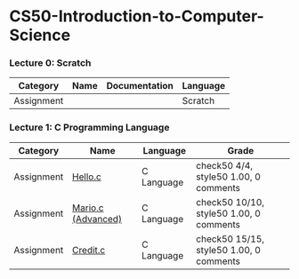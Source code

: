 # CS50-Introduction-to-Computer-Science

### Lecture 0: Scratch
| Category | Name | Documentation | Language |
| ------------- | ------------- | ------------- | ------------- |
| Assignment |  | | Scratch |

### Lecture 1: C Programming Language
| Category | Name | Language | Grade |
| ------------- | ------------- | ------------- | ------------- |
| Assignment | [Hello.c](https://github.com/hy-js/-CS50-Introduction-to-Computer-Science/blob/main/Week1%20-%20C/problem-sets/name.c) | C Language | check50 4/4, style50 1.00, 0 comments|
| Assignment | [Mario.c (Advanced)](https://github.com/hy-js/-CS50-Introduction-to-Computer-Science/blob/main/Week1%20-%20C/problem-sets/mario.c) | C Language |  check50 10/10, style50 1.00, 0 comments |
| Assignment | [Credit.c](https://github.com/hy-js/-CS50-Introduction-to-Computer-Science/blob/main/Week1%20-%20C/problem-sets/credit.c) | C Language | check50 15/15, style50 1.00, 0 comments |





